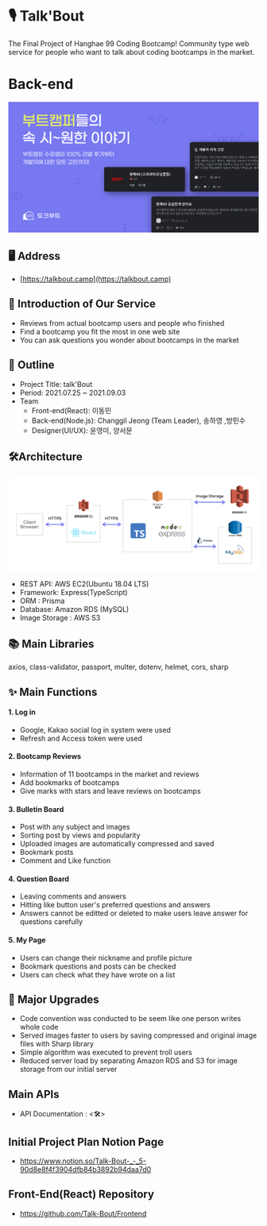 # 🎙 Talk'Bout
The Final Project of Hanghae 99 Coding Bootcamp!
Community type web service for people who want to talk about coding bootcamps in the market.

# Back-end


![Img](https://github.com/skylermbang/Backend/blob/main/img/talkboot_insta_1200x628_2.jpg)


<!--
## Content
1. [Introduction](#토크부트-소개)
2. [Outline](#개요)
3. [개발환경](#기능정보)
4. [기능정보](#기능정보)
5. [DB 설계](#DB-설계) 
6. [API 설계](#API-설계)
7. [힘들었던 점 및 개선](#힘들었던-점-및-개선)
8. [상세 설명 페이지](#상세-설명-페이지)
-->

## 🖥 Address
- [https://talkbout.camp](https://talkbout.camp)

## 👾 Introduction of Our Service
- Reviews from actual bootcamp users and people who finished
- Find a bootcamp you fit the most in one web site
- You can ask questions you wonder about bootcamps in the market

## 📌 Outline 
- Project Title: talk'Bout
- Period: 2021.07.25 ~ 2021.09.03
- Team
  - Front-end(React): 이동민
  - Back-end(Node.js): Changgil Jeong (Team Leader), 송하영 ,방민수
  - Designer(UI/UX): 윤영미, 양서문

## 🛠Architecture 
![img](https://github.com/skylermbang/Backend/blob/main/img/architecture.png)
- REST API: AWS EC2(Ubuntu 18.04 LTS)
- Framework: Express(TypeScript)
- ORM : Prisma 
- Database: Amazon RDS (MySQL)
- Image Storage : AWS S3

## 📚 Main Libraries
axios, class-validator, passport, multer,  dotenv, helmet, cors, sharp

## ✨ Main Functions
#### 1. Log in
- Google, Kakao social log in system were used
- Refresh and Access token were used

#### 2. Bootcamp Reviews
- Information of 11 bootcamps in the market and reviews
- Add bookmarks of bootcamps
- Give marks with stars and leave reviews on bootcamps

#### 3. Bulletin Board
- Post with any subject and images
- Sorting post by views and popularity
- Uploaded images are automatically compressed and saved
- Bookmark posts
- Comment and Like function

#### 4. Question Board
- Leaving comments and answers
- Hitting like button user's preferred questions and answers
- Answers cannot be editted or deleted to make users leave answer for questions carefully

#### 5. My Page
- Users can change their nickname and profile picture
- Bookmark questions and posts can be checked
- Users can check what they have wrote on a list


## 🔨 Major Upgrades
- Code convention was conducted to be seem like one person writes whole code
- Served images faster to users by saving compressed and original image files with Sharp library
- Simple algorithm was executed to prevent troll users
- Reduced server load by separating Amazon RDS and S3 for image storage from our initial server


## Main APIs
- API Documentation : <🛠>

## Initial Project Plan Notion Page
- https://www.notion.so/Talk-Bout-_-_5-90d8e8f4f3904dfb84b3892b94daa7d0

## Front-End(React) Repository
- https://github.com/Talk-Bout/Frontend
